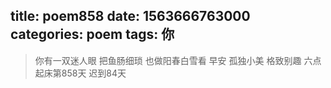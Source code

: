 title: poem858
date: 1563666763000
categories: poem
tags: 你
---
> 你有一双迷人眼
把鱼肠细琐
也做阳春白雪看
早安
孤独小美
格致别趣
六点起床第858天 迟到84天